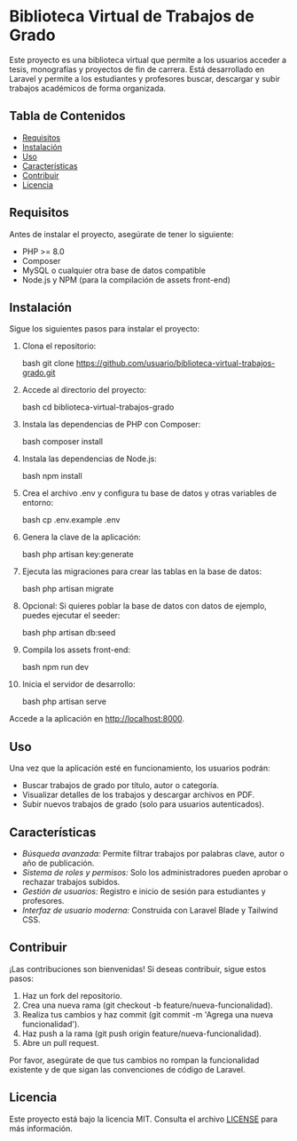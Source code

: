 # Biblioteca Virtual de Trabajos de Grado

Este proyecto es una biblioteca virtual que permite a los usuarios acceder a tesis, monografías y proyectos de fin de carrera. Está desarrollado en Laravel y permite a los estudiantes y profesores buscar, descargar y subir trabajos académicos de forma organizada.

## Tabla de Contenidos

- [Requisitos](#requisitos)
- [Instalación](#instalación)
- [Uso](#uso)
- [Características](#características)
- [Contribuir](#contribuir)
- [Licencia](#licencia)

## Requisitos

Antes de instalar el proyecto, asegúrate de tener lo siguiente:

- PHP >= 8.0
- Composer
- MySQL o cualquier otra base de datos compatible
- Node.js y NPM (para la compilación de assets front-end)

## Instalación

Sigue los siguientes pasos para instalar el proyecto:

1. Clona el repositorio:

    bash
    git clone https://github.com/usuario/biblioteca-virtual-trabajos-grado.git
    

2. Accede al directorio del proyecto:

    bash
    cd biblioteca-virtual-trabajos-grado
    

3. Instala las dependencias de PHP con Composer:

    bash
    composer install
    

4. Instala las dependencias de Node.js:

    bash
    npm install
    

5. Crea el archivo .env y configura tu base de datos y otras variables de entorno:

    bash
    cp .env.example .env
    

6. Genera la clave de la aplicación:

    bash
    php artisan key:generate
    

7. Ejecuta las migraciones para crear las tablas en la base de datos:

    bash
    php artisan migrate
    

8. Opcional: Si quieres poblar la base de datos con datos de ejemplo, puedes ejecutar el seeder:

    bash
    php artisan db:seed
    

9. Compila los assets front-end:

    bash
    npm run dev
    

10. Inicia el servidor de desarrollo:

    bash
    php artisan serve
    

Accede a la aplicación en [http://localhost:8000](http://localhost:8000).

## Uso

Una vez que la aplicación esté en funcionamiento, los usuarios podrán:

- Buscar trabajos de grado por título, autor o categoría.
- Visualizar detalles de los trabajos y descargar archivos en PDF.
- Subir nuevos trabajos de grado (solo para usuarios autenticados).

## Características

- *Búsqueda avanzada:* Permite filtrar trabajos por palabras clave, autor o año de publicación.
- *Sistema de roles y permisos:* Solo los administradores pueden aprobar o rechazar trabajos subidos.
- *Gestión de usuarios:* Registro e inicio de sesión para estudiantes y profesores.
- *Interfaz de usuario moderna:* Construida con Laravel Blade y Tailwind CSS.

## Contribuir

¡Las contribuciones son bienvenidas! Si deseas contribuir, sigue estos pasos:

1. Haz un fork del repositorio.
2. Crea una nueva rama (git checkout -b feature/nueva-funcionalidad).
3. Realiza tus cambios y haz commit (git commit -m 'Agrega una nueva funcionalidad').
4. Haz push a la rama (git push origin feature/nueva-funcionalidad).
5. Abre un pull request.

Por favor, asegúrate de que tus cambios no rompan la funcionalidad existente y de que sigan las convenciones de código de Laravel.

## Licencia

Este proyecto está bajo la licencia MIT. Consulta el archivo [LICENSE](LICENSE) para más información.